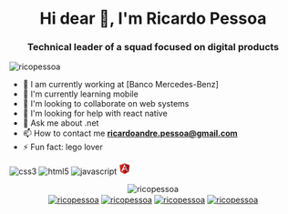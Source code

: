 <h1 align="center">Hi dear 👋, I'm Ricardo Pessoa</h1>
<h3 align="center">Technical leader of a squad focused on digital products</h3>
<p align="left"> <img src="https://komarev.com/ghpvc/?username=ricopessoa" alt="ricopessoa" /> </p>

- 🔭 I am currently working at [Banco Mercedes-Benz]
- 🌱 I'm currently learning mobile
- 👯 I'm looking to collaborate on web systems
- 🤔 I'm looking for help with react native
- 💬 Ask me about .net
- 📫 How to contact me **ricardoandre.pessoa@gmail.com**
- ⚡ Fun fact: lego lover

<p align="left">
<img src="https://devicons.github.io/devicon/devicon.git/icons/css3/css3-original-wordmark.svg" alt="css3"  width="20" height="20"/>
<img src="https://devicons.github.io/devicon/devicon.git/icons/html5/html5-original-wordmark.svg" alt="html5"  width="20" height="20"/>
<img src="https://devicons.github.io/devicon/devicon.git/icons/javascript/javascript-original.svg" alt="javascript" width="20" height="20"/>
<img src="https://github.com/devicons/devicon/blob/master/icons/angularjs/angularjs-original.svg" alt="angularjs" width="20" height="20"/>
</p>

<p align="center">
<img src="https://github-readme-stats.vercel.app/api?username=ricopessoa&show_icons=true" alt="ricopessoa"/> <br>
<a href="https://twitter.com/ricopessoa" target="blank"><img align="center" src="https://cdn.jsdelivr.net/npm/simple-icons@3.0.1/icons/twitter.svg" alt="ricopessoa" height="20" width="20" /></a>
<a href="https://linkedin.com/in/ricardopessoa" target="blank">   <img align="center" src="https://cdn.jsdelivr.net/npm/simple-icons@3.0.1/icons/linkedin.svg" alt="ricopessoa" height="20" width="20" /></a>
<a href="https://fb.com/ricopessoa" target="blank"><img align="center" src="https://cdn.jsdelivr.net/npm/simple-icons@3.0.1/icons/facebook.svg" alt="ricopessoa" height="20" width="20" /></a>
<a href="https://instagram.com/ricopessoa" target="blank"><img align="center" src="https://cdn.jsdelivr.net/npm/simple-icons@3.0.1/icons/instagram.svg" alt="ricopessoa" height="20" width="20" /></a>
</p>



<!--
**RicoPessoa/ricopessoa** is a ✨ _special_ ✨ repository because its `README.md` (this file) appears on your GitHub profile.

Here are some ideas to get you started:

- 🔭 I’m currently working on ...
- 🌱 I’m currently learning ...
- 👯 I’m looking to collaborate on ...
- 🤔 I’m looking for help with ...
- 💬 Ask me about ...
- 📫 How to reach me: ...
- 😄 Pronouns: ...
- ⚡ Fun fact: ...
-->
